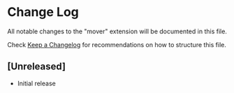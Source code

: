 # Change Log

All notable changes to the "mover" extension will be documented in this file.

Check [Keep a Changelog](http://keepachangelog.com/) for recommendations on how to structure this file.

## [Unreleased]

- Initial release